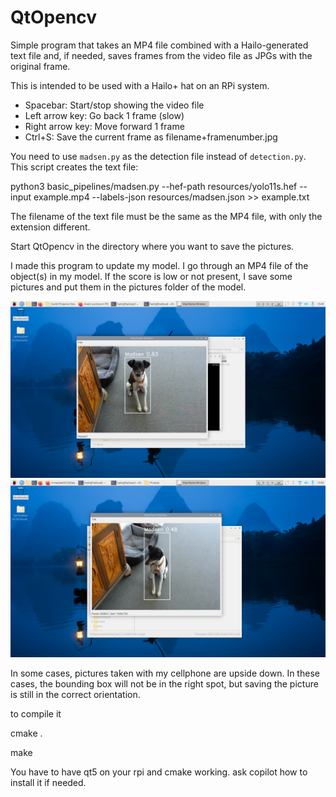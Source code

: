 # QtOpencv

Simple program that takes an MP4 file combined with a Hailo-generated text file and, if needed, saves frames from the video file as JPGs with the original frame.

This is intended to be used with a Hailo+ hat on an RPi system.

- Spacebar: Start/stop showing the video file
- Left arrow key: Go back 1 frame (slow)
- Right arrow key: Move forward 1 frame
- Ctrl+S: Save the current frame as filename+framenumber.jpg

You need to use `madsen.py` as the detection file instead of `detection.py`.  
This script creates the text file:

python3 basic_pipelines/madsen.py --hef-path resources/yolo11s.hef --input example.mp4 --labels-json resources/madsen.json >> example.txt

The filename of the text file must be the same as the MP4 file, with only the extension different.

Start QtOpencv in the directory where you want to save the pictures.

I made this program to update my model.
I go through an MP4 file of the object(s) in my model. If the score is low or not present, I save some pictures and put them in the pictures folder of the model.

![Screenshot](QtOpensvscreenshot.png)
![Screenshot](QtOpensvscreenshot1.png)

In some cases, pictures taken with my cellphone are upside down.
In these cases, the bounding box will not be in the right spot, but saving the picture is still in the correct orientation.

to compile it

cmake .

make

You have to have qt5 on your rpi and cmake working.
ask copilot how to install it if needed.
